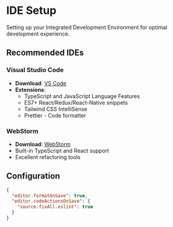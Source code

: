 # IDE Setup

Setting up your Integrated Development Environment for optimal development experience.

## Recommended IDEs

### Visual Studio Code
- **Download**: [VS Code](https://code.visualstudio.com/)
- **Extensions**: 
  - TypeScript and JavaScript Language Features
  - ES7+ React/Redux/React-Native snippets
  - Tailwind CSS IntelliSense
  - Prettier - Code formatter

### WebStorm
- **Download**: [WebStorm](https://www.jetbrains.com/webstorm/)
- Built-in TypeScript and React support
- Excellent refactoring tools

## Configuration

```json
{
  "editor.formatOnSave": true,
  "editor.codeActionsOnSave": {
    "source.fixAll.eslint": true
  }
}
```